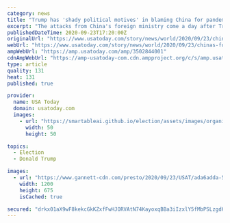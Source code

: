 ```yaml
---
category: news
title: "Trump has 'shady political motives' in blaming China for pandemic, Beijing official says"
excerpt: "The attacks from China's foreign ministry come a day after Trump accused Beijing of allowing the virus to escape its borders and “infect the world.”"
publishedDateTime: 2020-09-23T17:20:00Z
originalUrl: "https://www.usatoday.com/story/news/world/2020/09/23/chinas-foreign-minister-says-trump-has-shady-political-motives-in-blaming-beijing-for-covid/3502844001/"
webUrl: "https://www.usatoday.com/story/news/world/2020/09/23/chinas-foreign-minister-says-trump-has-shady-political-motives-in-blaming-beijing-for-covid/3502844001/"
ampWebUrl: "https://amp.usatoday.com/amp/3502844001"
cdnAmpWebUrl: "https://amp-usatoday-com.cdn.ampproject.org/c/s/amp.usatoday.com/amp/3502844001"
type: article
quality: 131
heat: 131
published: true

provider:
  name: USA Today
  domain: usatoday.com
  images:
    - url: "https://smartableai.github.io/election/assets/images/organizations/usatoday.com-50x50.jpg"
      width: 50
      height: 50

topics:
  - Election
  - Donald Trump

images:
  - url: "https://www.gannett-cdn.com/presto/2020/09/23/USAT/ada6adda-5826-4b6f-a434-e2abeef42892-AFP_AFP_1VP17Q.jpg?auto=webp&crop=4170,2346,x0,y211&format=pjpg&width=1200"
    width: 1200
    height: 675
    isCached: true

secured: "drkx01aX9wF8kekcGkKZxfFwHJORVAtN74KayoxqBBa3iIzxlY5fMbPSLzgdKZy5ebgskufMRw7HBHdWG4HUvhk7W/LC512dHLO0VJYHsXwFIFn3xxUeP4WqEKC0FH0FzAdnyxyObUZG8kIkfeg8Ghq4KWRlMYEeeFL1Ui+ZcnQKxUnRPQlAHsu7gICIYy22IfJvONbQIlKf1rWQuAPYZc2j4lTHB1bJs7DlWZVtj+oIl/fsCVSMnXrnpH7/ebdKvwA9ZMAZBU3s1vA1XI78hdmYpHrbKpDyAPXgWX0T2H1bNYb8YRyukyskyNcjNmRuYaHMKsQ4XiPCRqYSjVMLVW2UJ2n2usoWVuWJUhxhlKw=;zKE97TOq3RRuV7tzLvaMzw=="
---
```


